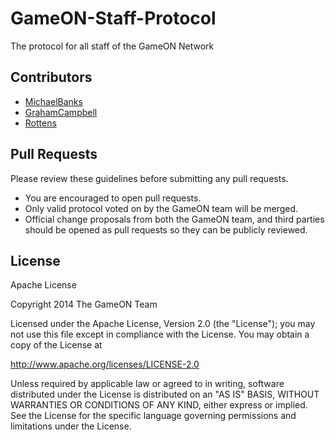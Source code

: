 GameON-Staff-Protocol
=====================

The protocol for all staff of the GameON Network


## Contributors

* [MichaelBanks](https://github.com/MichaelBanks)
* [GrahamCampbell](https://github.com/GrahamCampbell)
* [Rottens](https://github.com/Rottens)


## Pull Requests

Please review these guidelines before submitting any pull requests.

* You are encouraged to open pull requests.
* Only valid protocol voted on by the GameON team will be merged.
* Official change proposals from both the GameON team, and third parties should be opened as pull requests so they can be publicly reviewed.


## License

Apache License

Copyright 2014 The GameON Team

Licensed under the Apache License, Version 2.0 (the "License");
you may not use this file except in compliance with the License.
You may obtain a copy of the License at

 http://www.apache.org/licenses/LICENSE-2.0

Unless required by applicable law or agreed to in writing, software
distributed under the License is distributed on an "AS IS" BASIS,
WITHOUT WARRANTIES OR CONDITIONS OF ANY KIND, either express or implied.
See the License for the specific language governing permissions and
limitations under the License.
